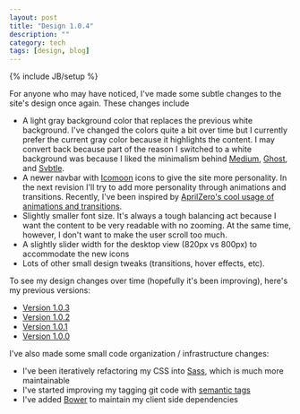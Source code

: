 ```yaml
---
layout: post
title: "Design 1.0.4"
description: ""
category: tech
tags: [design, blog]
---
```

{% include JB/setup %}

For anyone who may have noticed, I've made some subtle changes to the site's design once again. These changes
include

* A light gray background color that replaces the previous white background. I've changed the colors quite a bit
over time but I currently prefer the current gray color because it highlights the content. I may convert back
because part of the reason I switched to a white background was because I liked the minimalism behind
[Medium](http://www.medium.com), [Ghost](www.ghost.org), and
[Svbtle](https://svbtle.com/).
* A newer navbar with [Icomoon](http://icomoon.io/) icons to give the site more personality. In the next revision I'll try to add
more personality through animations and transitions. Recently, I've been inspired by [AprilZero's cool usage
 of animations and transitions](http://www.aprilzero.com/).
* Slightly smaller font size. It's always a tough balancing act because I want the content to be very readable
 with no zooming. At the same time, however, I don't want to make the user scroll too much.
* A slightly slider width for the desktop view (820px vs 800px) to accommodate the new icons
* Lots of other small design tweaks (transitions, hover effects, etc).

To see my design changes over time (hopefully it's been improving), here's my previous versions:

* [Version 1.0.3](http://design8.minh.io/)
* [Version 1.0.2](http://design5.minh.io/)
* [Version 1.0.1](http://design4.minh.io/)
* [Version 1.0.0](http://design2.minh.io/)

I've also made some small code organization / infrastructure changes:

* I've been iteratively refactoring my CSS into [Sass](http://sass-lang.com/), which is much more maintainable
* I've started improving my tagging git code with [semantic tags](http://semver.org/)
* I've added [Bower](http://www.bower.io) to maintain my client side dependencies